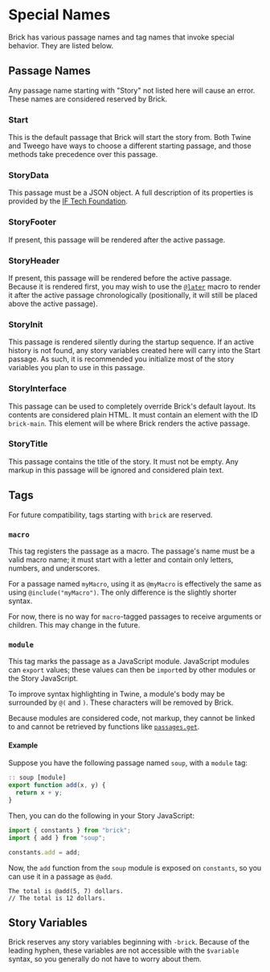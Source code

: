 # Special Names

Brick has various passage names and tag names that invoke special behavior. They are listed below.

## Passage Names

Any passage name starting with "Story" not listed here will cause an error.
These names are considered reserved by Brick.

### Start

This is the default passage that Brick will start the story from.
Both Twine and Tweego have ways to choose a different starting passage,
and those methods take precedence over this passage.

### StoryData

This passage must be a JSON object.
A full description of its properties is provided by the [IF Tech Foundation].

[IF Tech Foundation]: https://github.com/iftechfoundation/twine-specs/blob/74b3d895651a29aa47d0ce9244eddf3ba4478058/twee-3-specification.md#storydata

### StoryFooter

If present, this passage will be rendered after the active passage.

### StoryHeader

If present, this passage will be rendered before the active passage.
Because it is rendered first, you may wish to use the [`@later`] macro to render it after the active passage chronologically
(positionally, it will still be placed above the active passage).

[`@later`]: ./macros#later

### StoryInit

This passage is rendered silently during the startup sequence.
If an active history is not found, any story variables created here will carry into the Start passage.
As such, it is recommended you initialize most of the story variables you plan to use in this passage.

### StoryInterface

This passage can be used to completely override Brick's default layout.
Its contents are considered plain HTML.
It must contain an element with the ID `brick-main`.
This element will be where Brick renders the active passage.

### StoryTitle

This passage contains the title of the story.
It must not be empty.
Any markup in this passage will be ignored and considered plain text.

## Tags

For future compatibility, tags starting with `brick` are reserved.

### `macro`

This tag registers the passage as a macro.
The passage's name must be a valid macro name;
it must start with a letter and contain only letters, numbers, and underscores.

For a passage named `myMacro`, using it as `@myMacro` is effectively the same as using `@include("myMacro")`.
The only difference is the slightly shorter syntax.

For now, there is no way for `macro`-tagged passages to receive arguments or children.
This may change in the future.

### `module`

This tag marks the passage as a JavaScript module.
JavaScript modules can `export` values;
these values can then be `import`ed by other modules or the Story JavaScript.

To improve syntax highlighting in Twine, a module's body may be surrounded by `@(` and `)`.
These characters will be removed by Brick.

Because modules are considered code, not markup,
they cannot be linked to and cannot be retrieved by functions like
[`passages.get`](./api/passages.md#get).

#### Example

Suppose you have the following passage named `soup`, with a `module` tag:

```js
:: soup [module]
export function add(x, y) {
  return x + y;
}
```

Then, you can do the following in your Story JavaScript:

```js
import { constants } from "brick";
import { add } from "soup";

constants.add = add;
```

Now, the `add` function from the `soup` module is exposed on `constants`,
so you can use it in a passage as `@add`.

```brick
The total is @add(5, 7) dollars.
// The total is 12 dollars.
```

## Story Variables

Brick reserves any story variables beginning with `-brick`.
Because of the leading hyphen, these variables are not accessible with the `$variable` syntax,
so you generally do not have to worry about them.

